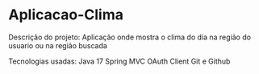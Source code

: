 # Aplicacao-Clima

Descrição do projeto:
Aplicação onde mostra o clima do dia na região do usuario ou na região buscada

Tecnologias usadas:
Java 17
Spring MVC
OAuth Client
Git e Github

